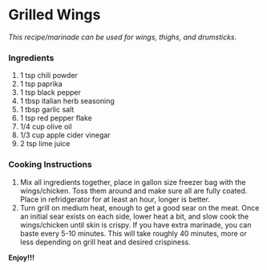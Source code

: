 # Grilled Wings

*This recipe/marinade can be used for wings, thighs, and drumsticks.*

### Ingredients
1. 1 tsp chili powder
2. 1 tsp paprika
3. 1 tsp black pepper
4. 1 tbsp italian herb seasoning
5. 1 tbsp garlic salt
6. 1 tsp red pepper flake
7. 1/4 cup olive oil
8. 1/3 cup apple cider vinegar
9. 2 tsp lime juice

### Cooking Instructions

1. Mix all ingredients together, place in gallon size freezer bag with the wings/chicken. Toss them around and make sure all are fully coated. Place in refridgerator for at least an hour, longer is better. 
2. Turn grill on medium heat, enough to get a good sear on the meat. Once an initial sear exists on each side, lower heat a bit, and slow cook the wings/chicken until skin is crispy. If you have extra marinade, you can baste every 5-10 minutes. This will take roughly 40 minutes, more or less depending on grill heat and desired crispiness.

**Enjoy!!!**


